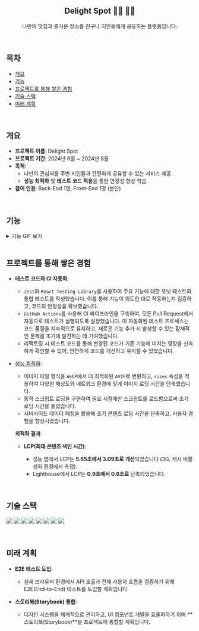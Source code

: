 <h2 style="text-align: center;">Delight Spot 👩‍💻 🧑‍💻</h2>
<p style="text-align: center;">나만의 맛집과 즐거운 장소를 친구나 지인들에게 공유하는 플랫폼입니다.</p>

<br />

## 목차

- [개요](#개요)
- [기능](#기능)
- [프로젝트를 통해 쌓은 경험](#프로젝트를-통해-쌓은-경험)
- [기술 스택](#기술-스택)
- [미래 계획](#미래-계획)

<br />

## 개요

- **프로젝트 이름**: Delight Spot
- **프로젝트 기간**: 2024년 6월 ~ 2024년 8월
- **목적**:
  - 나만의 관심사를 주변 지인들과 간편하게 공유할 수 있는 서비스 제공.
  - **성능 최적화** 및 **테스트 코드 적용**을 통한 안정성 향상 학습.
- **참여 인원**: Back-End 1명, Front-End 1명 (본인)

<br />

## 기능

<details>
<summary>기능 GIF 보기</summary>

- 카카오 로그인
- 스토어 CRUD
- 리뷰 CRUD (평점)
- 스토어 찜(Booking)하기
- 나의 찜목록 확인과 찜목록 제거

<p style="text-align: center;">
  <img src="https://delight-spot.s3.ap-northeast-2.amazonaws.com/%E1%84%86%E1%85%A1%E1%84%8B%E1%85%B5%E1%84%91%E1%85%A6%E1%84%8B%E1%85%B5%E1%84%8C%E1%85%B5.gif" alt="mypage" width="500" height="auto">
  <img src="https://delight-spot.s3.ap-northeast-2.amazonaws.com/%E1%84%89%E1%85%B3%E1%84%90%E1%85%A9%E1%84%8B%E1%85%A5%E1%84%89%E1%85%A2%E1%86%BC%E1%84%89%E1%85%A5%E1%86%BC.gif" alt="createStore" width="500" height="auto">
  <img src="https://delight-spot.s3.ap-northeast-2.amazonaws.com/%E1%84%8C%E1%85%A9%E1%84%92%E1%85%AC_%E1%84%85%E1%85%B5%E1%84%87%E1%85%B2.gif" alt="read_review" width="500" height="auto">
</p>

</details>

<br />

## 프로젝트를 통해 쌓은 경험

- **테스트 코드와 CI 자동화**:

  - `Jest`와 `React Testing Library`를 사용하여 주요 기능에 대한 유닛 테스트와 통합 테스트를 작성했습니다. 이를 통해 기능이 의도한 대로 작동하는지 검증하고, 코드의 안정성을 확보했습니다.
  - `GitHub Actions`를 사용해 CI 파이프라인을 구축하여, 모든 Pull Request에서 자동으로 테스트가 실행되도록 설정했습니다. 이 자동화된 테스트 프로세스는 코드 품질을 지속적으로 유지하고, 새로운 기능 추가 시 발생할 수 있는 잠재적인 문제를 조기에 발견하는 데 기여했습니다.
  - 리팩토링 시 테스트 코드를 통해 변경된 코드가 기존 기능에 미치는 영향을 신속하게 확인할 수 있어, 안전하게 코드를 개선하고 유지할 수 있었습니다.

- [성능 최적화](https://jangth0655.github.io/jangth/blog/react-project-performance):

  - 이미지 파일 형식을 `WebP`에서 더 최적화된 `AVIF`로 변환하고, `sizes` 속성을 적용하여 다양한 해상도와 네트워크 환경에 맞게 이미지 로딩 시간을 단축했습니다.
  - 동적 스크립트 로딩을 구현하여 필요 시점에만 스크립트를 로드함으로써 초기 로딩 시간을 줄였습니다.
  - 서버사이드 데이터 페칭을 활용해 초기 콘텐츠 로딩 시간을 단축하고, 사용자 경험을 향상시켰습니다.

  **최적화 결과**:

  - **LCP(최대 콘텐츠 색인 시간)**:

    - 성능 탭에서 LCP는 **5.65초에서 3.09초로 개선**되었습니다 (3G, 캐시 비활성화 환경에서 측정).
    - Lighthouse에서 LCP는 **0.9초에서 0.6초로** 단축되었습니다.

<br />

## 기술 스택

<p>
  <img src="https://img.shields.io/badge/Next.js-000000?style=for-the-badge&logo=Next.js&logoColor=white"/>
  <img src="https://img.shields.io/badge/Zustand-764ABC?style=for-the-badge&logo=zustand&logoColor=white"/>
  <img src="https://img.shields.io/badge/Tanstack%20Query-FF4154?style=for-the-badge&logo=react-query&logoColor=white"/>
  <img src="https://img.shields.io/badge/Jest-C21325?style=for-the-badge&logo=jest&logoColor=white"/>
  <img src="https://img.shields.io/badge/RTL-E33332?style=for-the-badge&logo=testing-library&logoColor=white"/>
  <img src="https://img.shields.io/badge/Framer%20Motion-0055FF?style=for-the-badge&logo=framer&logoColor=white"/>
  <img src="https://img.shields.io/badge/React%20Hook%20Form-EC5990?style=for-the-badge&logo=react-hook-form&logoColor=white"/>
  <img src="https://img.shields.io/badge/Tailwind%20CSS-38B2AC?style=for-the-badge&logo=tailwind-css&logoColor=white"/>
</p>

<br />

## 미래 계획

- **E2E 테스트 도입**:

  - 실제 브라우저 환경에서 API 호출과 전체 사용자 흐름을 검증하기 위해 E2E(End-to-End) 테스트를 도입할 계획입니다.

- **스토리북(Storybook) 통합**:
  - 디자인 시스템을 체계적으로 관리하고, UI 컴포넌트 개발을 효율화하기 위해 **스토리북(Storybook)**을 프로젝트에 통합할 계획입니다.
